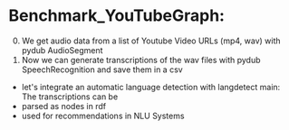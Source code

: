 # Benchmark_YouTubeGraph:

0. We get audio data from a list of Youtube Video URLs (mp4, wav) with pydub AudioSegment
1. Now we can generate transcriptions of the wav files with pydub SpeechRecognition and save them in a csv 
- let's integrate an automatic language detection with langdetect
main: The transcriptions can be 
- parsed as nodes in rdf 
- used for recommendations in NLU Systems

